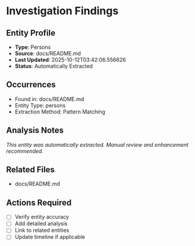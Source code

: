 # Investigation Findings

## Entity Profile
- **Type**: Persons
- **Source**: docs/README.md
- **Last Updated**: 2025-10-12T03:42:06.556626
- **Status**: Automatically Extracted

## Occurrences
- Found in: docs/README.md
- Entity Type: persons
- Extraction Method: Pattern Matching

## Analysis Notes
*This entity was automatically extracted. Manual review and enhancement recommended.*

## Related Files
- docs/README.md

## Actions Required
- [ ] Verify entity accuracy
- [ ] Add detailed analysis
- [ ] Link to related entities
- [ ] Update timeline if applicable
